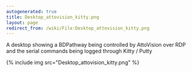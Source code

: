 ```yaml
---
autogenerated: true
title: Desktop_attovision_kitty.png
layout: page
redirect_from: /wiki/File:Desktop_attovision_kitty.png
---
```


A desktop showing a BDPathway being controlled by AttoVision over RDP
and the serial commands being logged through Kitty / Putty

{% include img src="Desktop_attovision_kitty.png" %}

